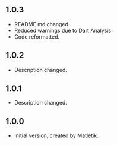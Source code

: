 ## 1.0.3

- README.md changed.
- Reduced warnings due to Dart Analysis
- Code reformatted.

## 1.0.2

- Description changed.

## 1.0.1

- Description changed.

## 1.0.0

- Initial version, created by Matletik.

